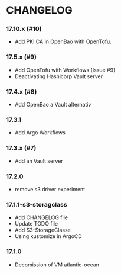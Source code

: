CHANGELOG
=========

### 17.10.x (#10)

- Add PKI CA in OpenBao with OpenTofu.

### 17.5.x (#9)

- Add OpenTofu with Workflows (Issue #9)
- Deactivating Hashicorp Vault server

### 17.4.x (#8)

- Add OpenBao a Vault alternativ

### 17.3.1

- Add Argo Workflows

### 17.3.x (#7)

- Add an Vault server

### 17.2.0

- remove s3 driver experiment

### 17.1.1-s3-storagclass

- Add CHANGELOG file
- Update TODO file
- Add S3-StorageClasse
- Using kustomize in ArgoCD

### 17.1.0

- Decomission of VM atlantic-ocean

